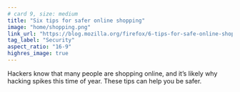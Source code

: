 ```yaml
---
# card 9, size: medium
title: "Six tips for safer online shopping"
image: "home/shopping.png"
link_url: "https://blog.mozilla.org/firefox/6-tips-for-safe-online-shopping/?utm_source=www.mozilla.org&utm_medium=referral&utm_campaign=homepage&utm_content=card"
tag_label: "Security"
aspect_ratio: "16-9"
highres_image: true
---
```

Hackers know that many people are shopping online, and it’s likely why hacking spikes this time of year. These tips can help you be safer.
